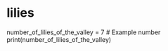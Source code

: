 # lilies
number_of_lilies_of_the_valley = 7  # Example number
print(number_of_lilies_of_the_valley)
